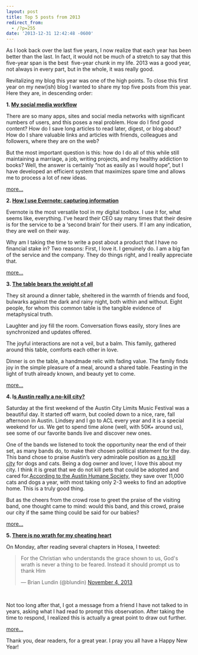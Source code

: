 ```yaml
---
layout: post
title: Top 5 posts from 2013
redirect_from:
  - /?p=255
date: '2013-12-31 12:42:48 -0600'
---
```

<p>As I look back over the last five years, I now realize that each year has been better than the last. In fact, it would not be much of a stretch to say that this five-year span is the best  five-year chunk in my life. 2013 was a good year, not always in every part, but in the whole, it was really good.</p>
<p>Revitalizing my blog this year was one of the high points. To close this first year on my new(ish) blog I wanted to share my top five posts from this year. Here they are, in descending order:</p>
<p><strong>1. <a href="http://brianlundin.com/2013/05/23/my-social-media-workflow/">My social media workflow</a></strong></p>
<p>There are so many apps, sites and social media networks with significant numbers of users, and this poses a real problem. How do I find good content? How do I save long articles to read later, digest, or blog about? How do I share valuable links and articles with friends, colleagues and followers, where they are on the web?</p>
<p>But the most important question is this: how do I do all of this while still maintaining a marriage, a job, writing projects, and my healthy addiction to books? Well, the answer is certainly “not as easily as I would hope”, but I have developed an efficient system that maximizes spare time and allows me to process a lot of new ideas.</p>
<p><a href="http://brianlundin.com/2013/05/23/my-social-media-workflow/">more...</a></p>
<p><strong>2. <a href="http://brianlundin.com/2013/05/30/how-i-use-evernote-capturing-information/">How I use Evernote: capturing information</a></strong></p>
<p>Evernote is the most versatile tool in my digital toolbox. I use it for, what seems like, everything. I’ve heard their CEO say many times that their desire is for the service to be a ‘second brain’ for their users. If I am any indication, they are well on their way.</p>
<p>Why am I taking the time to write a post about a product that I have no financial stake in? Two reasons: First, I love it. I genuinely do. I am a big fan of the service and the company. They do things right, and I really appreciate that.</p>
<p><a href="http://brianlundin.com/2013/05/30/how-i-use-evernote-capturing-information/">more...</a></p>
<p><strong>3. <a href="http://brianlundin.com/2013/09/23/the-table-bears-the-weight-of-all/">The table bears the weight of all</a></strong></p>
<p>They sit around a dinner table, sheltered in the warmth of friends and food, bulwarks against the dark and rainy night, both within and without. Eight people, for whom this common table is the tangible evidence of metaphysical truth.</p>
<p>Laughter and joy fill the room. Conversation flows easily, story lines are synchronized and updates offered.</p>
<p>The joyful interactions are not a veil, but a balm. This family, gathered around this table, comforts each other in love.</p>
<p>Dinner is on the table, a handmade relic with fading value. The family finds joy in the simple pleasure of a meal, around a shared table. Feasting in the light of truth already known, and beauty yet to come.</p>
<p><a href="http://brianlundin.com/2013/09/23/the-table-bears-the-weight-of-all/">more...</a></p>
<p><strong>4. I<a href="http://brianlundin.com/2013/10/11/is-austin-really-a-no-kill-city/">s Austin really a no-kill city?</a></strong></p>
<p>Saturday at the first weekend of the Austin City Limits Music Festival was a beautiful day. It started off warm, but cooled down to a nice, rare, fall afternoon in Austin. Lindsey and I go to ACL every year and it is a special weekend for us. We get to spend time alone (well, with 50K+ around us), see some of our favorite bands live and discover new ones.</p>
<p>One of the bands we listened to took the opportunity near the end of their set, as many bands do, to make their chosen political statement for the day. This band chose to praise Austin’s very admirable position as <a href="http://nokillaustin.org/">a no kill city</a> for dogs and cats. Being a dog owner and lover, I love this about my city. I think it is great that we do not kill pets that could be adopted and cared for.<a href="http://www.austinhumanesociety.org/about-us/faqs">According to the Austin Humane Society</a>, they save over 11,000 cats and dogs a year, with most taking only 2-3 weeks to find an adoptive home. This is a truly good thing.</p>
<p>But as the cheers from the crowd rose to greet the praise of the visiting band, one thought came to mind: would this band, and this crowd, praise our city if the same thing could be said for our babies?</p>
<p><a href="http://brianlundin.com/2013/10/11/is-austin-really-a-no-kill-city/">more...</a></p>
<p><strong>5. <a href="http://brianlundin.com/2013/11/07/there-is-no-wrath-for-my-cheating-heart/">There is no wrath for my cheating heart</a></strong></p>
<p>On Monday, after reading several chapters in Hosea, I tweeted:</p>
<blockquote class="twitter-tweet" lang="en"><p>For the Christian who understands the grace shown to us, God's wrath is never a thing to be feared. Instead it should prompt us to thank Him</p>
<p>— Brian Lundin (@blundin) <a href="https://twitter.com/blundin/statuses/397410090300768257">November 4, 2013</a></p></blockquote>
<p>&nbsp;</p>
<p>Not too long after that, I got a message from a friend I have not talked to in years, asking what I had read to prompt this observation. After taking the time to respond, I realized this is actually a great point to draw out further.</p>
<p><a href="http://brianlundin.com/2013/11/07/there-is-no-wrath-for-my-cheating-heart/">more...</a></p>
<p>Thank you, dear readers, for a great year. I pray you all have a Happy New Year!</p>
